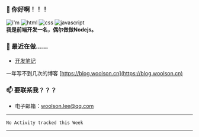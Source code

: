 <!--
**woolson/woolson** is a ✨ _special_ ✨ repository because its `README.md` (this file) appears on your GitHub profile.

Here are some ideas to get you started:

- 🔭 I’m currently working on ...
- 🌱 I’m currently learning ...
- 👯 I’m looking to collaborate on ...
- 🤔 I’m looking for help with ...
- 💬 Ask me about ...
- 📫 How to reach me: ...
- 😄 Pronouns: ...
- ⚡ Fun fact: ...
-->

### 👋 你好啊！！！

![i'm](https://woolson.github.io/npmer-badge/badge/lcri-none-none-%20%20%20%20I'm-ffffff-555555-%E7%A8%8B%E5%BA%8F%E5%91%98-ffffff-46bc99-r-f-f.svg)
![html](https://woolson.github.io/npmer-badge/badge/ilcr-none-none--ffffff-e54d28-HTML-ffffff-555555-r-f-f.svg)
![css](https://woolson.github.io/npmer-badge/badge/ilcr-none-none--ffffff-3694cd-CSS-ffffff-555555-r-f-f.svg)
![javascript](https://woolson.github.io/npmer-badge/badge/ilcr-none-none--ffffff-e0bc19-JavaScript-ffffff-555555-r-f-f.svg)<br/>
**我是前端开发一名，偶尔做做Nodejs。**

### 🧲 最近在做……

- [开发笔记](https://github.com/woolson/woolson.github.io/issues)

一年写不到几次的博客 [https://blog.woolson.cn](https://blog.woolson.cn)

### 📫 要联系我？？？

- 电子邮箱：[woolson.lee@qq.com](mailto:woolson.lee@qq.com)

---
<!--START_SECTION:waka-->
```text
No Activity tracked this Week
```
<!--END_SECTION:waka-->
---
